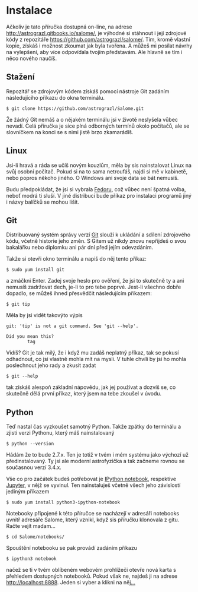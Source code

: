 # Instalace

Ačkoliv je tato příručka dostupná on-line, na adrese 
<http://astrograzl.gitbooks.io/salome/>, je výhodné si stáhnout i její 
zdrojové kódy z repozitáře <https://github.com/astrograzl/salome/>. 
Tím, kromě vlastní kopie, získáš i možnost zkoumat jak byla tvořena. A 
můžeš mi posílat návrhy na vylepšení, aby více odpovídala tvojím 
představám. Ale hlavně se tím i něco nového naučíš.


## Stažení

Repozitář se zdrojovým kódem získáš pomocí nástroje Git zadáním 
následujícího příkazu do okna terminálu.

	$ git clone https://github.com/astrograzl/Salome.git

Že žádný Git nemáš a o nějakém terminálu jsi v životě neslyšela vůbec 
nevadí. Celá příručka je sice plná odborných termínů okolo počítačů, 
ale se slovníčkem na konci se s nimi jistě brzo zkamarádíš.


## Linux

Jsi-li hravá a ráda se učíš novým kouzlům, měla by sis nainstalovat 
Linux na svůj osobní počítač. Pokud si na to sama netroufáš, najdi si 
mě v kabinetě, nebo popros někoho jiného. O Windows ani svoje data se 
bát nemusíš.

Budu předpokládat, že jsi si vybrala [Fedoru](https://getfedora.org), 
což vůbec není špatná volba, neboť modrá ti sluší. V jiné distribuci 
bude příkaz pro instalaci programů jiný i názvy balíčků se mohou lišit.


## Git

Distribuovaný systém správy verzí [Git](https://git-scm.org) slouží k 
ukládání a sdílení zdrojového kódu, včetně historie jeho změn. S Gitem 
už nikdy znovu nepřijdeš o svou bakalářku nebo diplomku ani pár dní 
před jejím odevzdáním.

Takže si otevři okno terminálu a napiš do něj tento příkaz:

	$ sudo yum install git

a zmáčkni Enter. Zadej svoje heslo pro ověření, že jsi to skutečně ty 
a ani nemusíš zadržovat dech, je-li to pro tebe poprvé. Jest-li všechno 
dobře dopadlo, se můžeš ihned přesvědčit následujícím příkazem:

	$ git tip

Měla by jsi vidět takovýto výpis

```
git: 'tip' is not a git command. See 'git --help'.

Did you mean this?
        tag
```

Vidíš? Git je tak milý, že i když mu zadáš neplatný příkaz, tak se 
pokusí odhadnout, co jsi vlastně mohla mít na mysli. V tuhle chvíli by 
jsi ho mohla poslechnout jeho rady a zkusit zadat

	$ git --help

tak získáš alespoň základní nápovědu, jak jej používat a dozvíš se, co 
skutečně dělá první příkaz, který jsem na tebe zkoušel v úvodu.


## Python

Teď nastal čas vyzkoušet samotný Python. Takže zpátky do terminálu a 
zjisti verzi Pythonu, který máš nainstalovaný

	$ python --version

Hádám že to bude 2.7.x. Ten je totiž v tvém i mém systému jako výchozí 
už předinstalovaný. Ty jsi ale moderní astrofyzička a tak začneme 
rovnou se současnou verzí 3.4.x.

Vše co pro začátek budeš potřebovat je [IPython notebook](http://ipython.org/notebook.html),
respektive [Jupyter](https://jupyter.org), v nějž se vyvinul. Ten 
nainstaluješ včetně všech jeho závislostí jediným příkazem

	$ sudo yum install python3-ipython-notebook

Notebooky připojené k této příručce se nacházejí v adresáři notebooks 
uvnitř adresáře Salome, který vznikl, když sis příručku klonovala z 
gitu. Račte vejít madam...

	$ cd Salome/notebooks/

Spouštění notebooku se pak provádí zadáním příkazu

	$ ipython3 notebook

načež se ti v tvém oblíbeném webovém prohlížeči otevře nová karta s 
přehledem dostupných notebooků. Pokud však ne, najdeš ji na adrese 
<http://localhost:8888>. Jeden si vyber a klikni na 
něj[...](NOTEBOOK.md)
